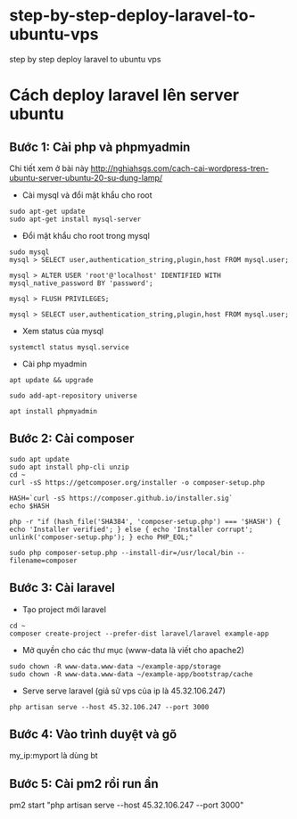 # step-by-step-deploy-laravel-to-ubuntu-vps
step by step deploy laravel to ubuntu vps


# Cách deploy laravel lên server ubuntu 

## Bước 1: Cài php và phpmyadmin
Chi tiết xem ở bài này http://nghiahsgs.com/cach-cai-wordpress-tren-ubuntu-server-ubuntu-20-su-dung-lamp/

+ Cài mysql và đổi mật khẩu cho root
```
sudo apt-get update
sudo apt-get install mysql-server
```
+ Đổi mật khẩu cho root trong mysql
```
sudo mysql
mysql > SELECT user,authentication_string,plugin,host FROM mysql.user;

mysql > ALTER USER 'root'@'localhost' IDENTIFIED WITH mysql_native_password BY 'password';

mysql > FLUSH PRIVILEGES;

mysql > SELECT user,authentication_string,plugin,host FROM mysql.user;
```

+ Xem status của mysql
```
systemctl status mysql.service
```

+ Cài php myadmin
```
apt update && upgrade

sudo add-apt-repository universe

apt install phpmyadmin
```

## Bước 2: Cài composer
```
sudo apt update
sudo apt install php-cli unzip
cd ~
curl -sS https://getcomposer.org/installer -o composer-setup.php
```

```
HASH=`curl -sS https://composer.github.io/installer.sig`
echo $HASH
```

```
php -r "if (hash_file('SHA384', 'composer-setup.php') === '$HASH') { echo 'Installer verified'; } else { echo 'Installer corrupt'; unlink('composer-setup.php'); } echo PHP_EOL;"
```

```
sudo php composer-setup.php --install-dir=/usr/local/bin --filename=composer
```

## Bước 3: Cài laravel
+ Tạo project mới laravel
```
cd ~
composer create-project --prefer-dist laravel/laravel example-app
```

+ Mở quyền cho các thư mục (www-data là viết cho apache2)
```
sudo chown -R www-data.www-data ~/example-app/storage
sudo chown -R www-data.www-data ~/example-app/bootstrap/cache
```

+ Serve serve laravel  (giả sử vps của ip là 45.32.106.247)
```
php artisan serve --host 45.32.106.247 --port 3000
```

## Bước 4: Vào trình duyệt và gõ 
my_ip:myport là dùng bt

## Bước 5: Cài pm2 rồi run ẩn
pm2 start "php artisan serve --host 45.32.106.247 --port 3000"
